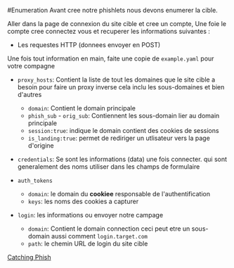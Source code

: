
#Enumeration 
Avant cree notre phishlets nous devons enumerer la cible.

Aller dans la page de connexion du site cible et cree un compte, 
Une foie le compte cree connectez vous et recuperer les informations suivantes :

- Les requestes HTTP (donnees envoyer en POST)

Une fois tout information en main, faite une copie de `example.yaml` pour votre compagne

- `proxy_hosts`: Contient la liste de tout les domaines que le site cible a besoin pour faire un proxy inverse cela inclu les sous-domaines et bien d'autres
	- `domain`: Contient le domain principale
	- `phish_sub` - `orig_sub`: Contiennent les sous-domain lier au domain principale
	- `session:true`: indique le domain contient des cookies de sessions
	- `is_landing:true`: permet de rediriger un utlisateur vers la page d'origine

- `credentials`: Se sont les informations  (data) une fois connecter. qui sont generalement des noms utiliser dans les champs de formulaire

- `auth_tokens`
	- `domain`: le domain du **cookiee** responsable de l'authentification
	- `keys`: les noms des cookies a capturer

- `login`: les informations ou envoyer notre campage
	- `domain`: Contient le domain connection ceci peut etre un sous-domain aussi comment `login.target.com`
	- `path`: le chemin URL de login du site cible

[Catching Phish](./Catching%20Phish.md)